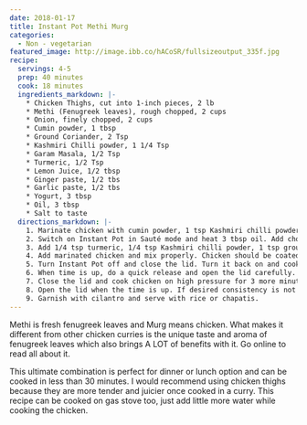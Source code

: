 ```yaml
---
date: 2018-01-17
title: Instant Pot Methi Murg
categories:
  - Non - vegetarian
featured_image: http://image.ibb.co/hACoSR/fullsizeoutput_335f.jpg
recipe:
  servings: 4-5
  prep: 40 minutes
  cook: 18 minutes
  ingredients_markdown: |-
    * Chicken Thighs, cut into 1-inch pieces, 2 lb
    * Methi (Fenugreek leaves), rough chopped, 2 cups
    * Onion, finely chopped, 2 cups
    * Cumin powder, 1 tbsp
    * Ground Coriander, 2 Tsp
    * Kashmiri Chilli powder, 1 1/4 Tsp
    * Garam Masala, 1/2 Tsp
    * Turmeric, 1/2 Tsp
    * Lemon Juice, 1/2 tbsp
    * Ginger paste, 1/2 tbs
    * Garlic paste, 1/2 tbs
    * Yogurt, 3 tbsp
    * Oil, 3 tbsp
    * Salt to taste
  directions_markdown: |-
    1. Marinate chicken with cumin powder, 1 tsp Kashmiri chilli powder, 1/4 tsp turmeric, 1 tsp ground coriander, lemon juice and salt and set aside for 30 minutes.
    2. Switch on Instant Pot in Sauté mode and heat 3 tbsp oil. Add chopped onion and ginger and garlic paste and let it sauté until onions turn golden brown, about 4 minutes.
    3. Add 1/4 tsp turmeric, 1/4 tsp Kashmiri chilli powder, 1 tsp ground coriander, a little salt and let it cook, around 3-4 minutes till the spices are cooked properly. Add 1 cup water, little at a time, and keep stirring to prevent spices from sticking to the surface of the pot.
    4. Add marinated chicken and mix properly. Chicken should be coated evenly. Add 1/2 cup water (optional) and season with salt.
    5. Turn Instant Pot off and close the lid. Turn it back on and cook chicken on high pressure for 4 minutes, in Sealing mode.
    6. When time is up, do a quick release and open the lid carefully. Now add chopped methi (fenugreek leaves) and yogurt whisked with 3 tbsp water. Mix well.
    7. Close the lid and cook chicken on high pressure for 3 more minutes, in Sealing mode.
    8. Open the lid when the time is up. If desired consistency is not achieved, let the curry cook on sauté mode for excess water to evaporate.
    9. Garnish with cilantro and serve with rice or chapatis.
---
```

Methi is fresh fenugreek leaves and Murg means chicken. What makes it different from other chicken curries is the unique taste and aroma of fenugreek leaves which also brings A LOT of benefits with it. Go online to read all about it.

This ultimate combination is perfect for dinner or lunch option and can be cooked in less than 30 minutes. I would recommend using chicken thighs because they are more tender and juicier once cooked in a curry. This recipe can be cooked on gas stove too, just add little more water while cooking the chicken.
